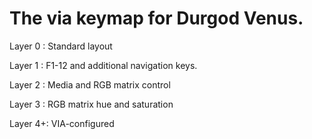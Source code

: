 # The via keymap for Durgod Venus.

Layer 0 : Standard layout

Layer 1 : F1-12 and additional navigation keys.

Layer 2 : Media and RGB matrix control

Layer 3 : RGB matrix hue and saturation

Layer 4+: VIA-configured
